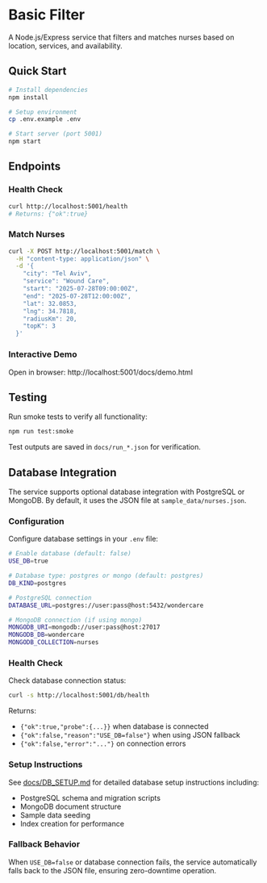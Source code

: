 # Basic Filter

A Node.js/Express service that filters and matches nurses based on location, services, and availability.

## Quick Start

```bash
# Install dependencies
npm install

# Setup environment
cp .env.example .env

# Start server (port 5001)
npm start
```

## Endpoints

### Health Check
```bash
curl http://localhost:5001/health
# Returns: {"ok":true}
```

### Match Nurses
```bash
curl -X POST http://localhost:5001/match \
  -H "content-type: application/json" \
  -d '{
    "city": "Tel Aviv",
    "service": "Wound Care",
    "start": "2025-07-28T09:00:00Z",
    "end": "2025-07-28T12:00:00Z",
    "lat": 32.0853,
    "lng": 34.7818,
    "radiusKm": 20,
    "topK": 3
  }'
```

### Interactive Demo
Open in browser: http://localhost:5001/docs/demo.html

## Testing

Run smoke tests to verify all functionality:
```bash
npm run test:smoke
```

Test outputs are saved in `docs/run_*.json` for verification.

## Database Integration

The service supports optional database integration with PostgreSQL or MongoDB. By default, it uses the JSON file at `sample_data/nurses.json`.

### Configuration

Configure database settings in your `.env` file:

```bash
# Enable database (default: false)
USE_DB=true

# Database type: postgres or mongo (default: postgres)
DB_KIND=postgres

# PostgreSQL connection
DATABASE_URL=postgres://user:pass@host:5432/wondercare

# MongoDB connection (if using mongo)
MONGODB_URI=mongodb://user:pass@host:27017
MONGODB_DB=wondercare
MONGODB_COLLECTION=nurses
```

### Health Check

Check database connection status:

```bash
curl -s http://localhost:5001/db/health
```

Returns:
- `{"ok":true,"probe":{...}}` when database is connected
- `{"ok":false,"reason":"USE_DB=false"}` when using JSON fallback
- `{"ok":false,"error":"..."}` on connection errors

### Setup Instructions

See [docs/DB_SETUP.md](docs/DB_SETUP.md) for detailed database setup instructions including:
- PostgreSQL schema and migration scripts
- MongoDB document structure
- Sample data seeding
- Index creation for performance

### Fallback Behavior

When `USE_DB=false` or database connection fails, the service automatically falls back to the JSON file, ensuring zero-downtime operation.
